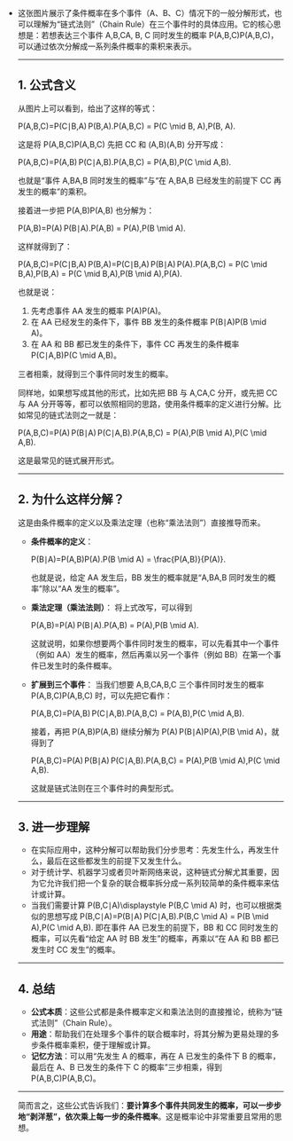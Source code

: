 - 这张图片展示了条件概率在多个事件（A、B、C）情况下的一般分解形式，也可以理解为“链式法则”（Chain Rule）在三个事件时的具体应用。它的核心思想是：若想表达三个事件 A,B,CA, B, C 同时发生的概率 P(A,B,C)P(A,B,C)，可以通过依次分解成一系列条件概率的乘积来表示。

  ------

  ## 1. 公式含义

  从图片上可以看到，给出了这样的等式：

  P(A,B,C)=P(C∣B,A) P(B,A).P(A,B,C) = P(C \mid B, A)\,P(B, A).

  这是将 P(A,B,C)P(A,B,C) 先把 CC 和 (A,B)(A,B) 分开写成：

  P(A,B,C)=P(A,B) P(C∣A,B).P(A,B,C) = P(A,B)\,P(C \mid A,B).

  也就是“事件 A,BA,B 同时发生的概率”与“在 A,BA,B 已经发生的前提下 CC 再发生的概率”的乘积。

  接着进一步把 P(A,B)P(A,B) 也分解为：

  P(A,B)=P(A) P(B∣A).P(A,B) = P(A)\,P(B \mid A).

  这样就得到了：

  P(A,B,C)=P(C∣B,A) P(B,A)=P(C∣B,A) P(B∣A) P(A).P(A,B,C)  = P(C \mid B,A)\,P(B,A)  = P(C \mid B,A)\,P(B \mid A)\,P(A).

  也就是说：

  1. 先考虑事件 AA 发生的概率 P(A)P(A)。
  2. 在 AA 已经发生的条件下，事件 BB 发生的条件概率 P(B∣A)P(B \mid A)。
  3. 在 AA 和 BB 都已发生的条件下，事件 CC 再发生的条件概率 P(C∣A,B)P(C \mid A,B)。

  三者相乘，就得到三个事件同时发生的概率。

  同样地，如果想写成其他的形式，比如先把 BB 与 A,CA,C 分开，或先把 CC 与 AA 分开等等，都可以依照相同的思路，使用条件概率的定义进行分解。比如常见的链式法则之一就是：

  P(A,B,C)=P(A) P(B∣A) P(C∣A,B).P(A,B,C) = P(A)\,P(B \mid A)\,P(C \mid A,B).

  这是最常见的链式展开形式。

  ------

  ## 2. 为什么这样分解？

  这是由条件概率的定义以及乘法定理（也称“乘法法则”）直接推导而来。

  - **条件概率的定义**：

    P(B∣A)=P(A,B)P(A).P(B \mid A) = \frac{P(A,B)}{P(A)}.

    也就是说，给定 AA 发生后，BB 发生的概率就是“A,BA,B 同时发生的概率”除以“AA 发生的概率”。

  - **乘法定理（乘法法则）**：
     将上式改写，可以得到

    P(A,B)=P(A) P(B∣A).P(A,B) = P(A)\,P(B \mid A).

    这就说明，如果你想要两个事件同时发生的概率，可以先看其中一个事件（例如 AA）发生的概率，然后再乘以另一个事件（例如 BB）在第一个事件已发生时的条件概率。

  - **扩展到三个事件**：
     当我们想要 A,B,CA,B,C 三个事件同时发生的概率 P(A,B,C)P(A,B,C) 时，可以先把它看作：

    P(A,B,C)=P(A,B) P(C∣A,B).P(A,B,C) = P(A,B)\,P(C \mid A,B).

    接着，再把 P(A,B)P(A,B) 继续分解为 P(A) P(B∣A)P(A)\,P(B \mid A)，就得到了

    P(A,B,C)=P(A) P(B∣A) P(C∣A,B).P(A,B,C) = P(A)\,P(B \mid A)\,P(C \mid A,B).

    这就是链式法则在三个事件时的典型形式。

  ------

  ## 3. 进一步理解

  - 在实际应用中，这种分解可以帮助我们分步思考：先发生什么，再发生什么，最后在这些都发生的前提下又发生什么。
  - 对于统计学、机器学习或者贝叶斯网络来说，这种链式分解尤其重要，因为它允许我们把一个复杂的联合概率拆分成一系列较简单的条件概率来估计或计算。
  - 当我们需要计算 P(B,C∣A)\displaystyle P(B,C \mid A) 时，也可以根据类似的思想写成 P(B,C∣A)=P(B∣A) P(C∣A,B).P(B,C \mid A) = P(B \mid A)\,P(C \mid A,B). 即在事件 AA 已发生的前提下，BB 和 CC 同时发生的概率，可以先看“给定 AA 时 BB 发生”的概率，再乘以“在 AA 和 BB 都已发生时 CC 发生”的概率。

  ------

  ## 4. 总结

  - **公式本质**：这些公式都是条件概率定义和乘法法则的直接推论，统称为“链式法则”（Chain Rule）。
  - **用途**：帮助我们在处理多个事件的联合概率时，将其分解为更易处理的多步条件概率乘积，便于理解或计算。
  - **记忆方法**：可以用“先发生 A 的概率，再在 A 已发生的条件下 B 的概率，最后在 A、B 已发生的条件下 C 的概率”三步相乘，得到 P(A,B,C)P(A,B,C)。

  ------

  简而言之，这些公式告诉我们：**要计算多个事件共同发生的概率，可以一步步地“剥洋葱”，依次乘上每一步的条件概率**。这是概率论中非常重要且常用的思想。